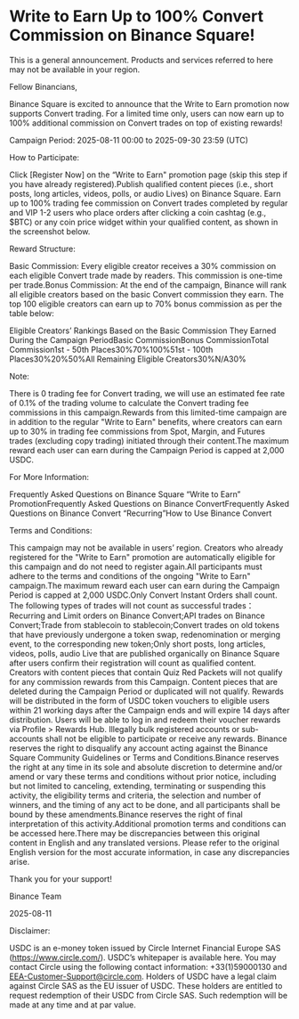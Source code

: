 # Write to Earn Up to 100% Convert Commission on Binance Square!

This is a general announcement. Products and services referred to here may not be available in your region.

Fellow Binancians,

Binance Square is excited to announce that the Write to Earn promotion now supports Convert trading. For a limited time only, users can now earn up to 100% additional commission on Convert trades on top of existing rewards!

Campaign Period: 2025-08-11 00:00 to 2025-09-30 23:59 (UTC)

How to Participate:

Click [Register Now] on the “Write to Earn" promotion page (skip this step if you have already registered).Publish qualified content pieces (i.e., short posts, long articles, videos, polls, or audio Lives) on Binance Square. Earn up to 100% trading fee commission on Convert trades completed by regular and VIP 1-2 users who place orders after clicking a coin cashtag (e.g., $BTC) or any coin price widget within your qualified content, as shown in the screenshot below. 

Reward Structure: 

Basic Commission: Every eligible creator receives a 30% commission on each eligible Convert trade made by readers. This commission is one-time per trade.Bonus Commission: At the end of the campaign, Binance will rank all eligible creators based on the basic Convert commission they earn. The top 100 eligible creators can earn up to 70% bonus commission as per the table below:

Eligible Creators’ Rankings Based on the Basic Commission They Earned During the Campaign PeriodBasic CommissionBonus CommissionTotal Commission1st - 50th Places30%70%100%51st - 100th Places30%20%50%All Remaining Eligible Creators30%N/A30%

Note: 

There is 0 trading fee for Convert trading, we will use an estimated fee rate of 0.1% of the trading volume to calculate the Convert trading fee commissions in this campaign.Rewards from this limited-time campaign are in addition to the regular "Write to Earn" benefits, where creators can earn up to 30% in trading fee commissions from Spot, Margin, and Futures trades (excluding copy trading) initiated through their content.The maximum reward each user can earn during the Campaign Period is capped at 2,000 USDC.

For More Information:

Frequently Asked Questions on Binance Square “Write to Earn” PromotionFrequently Asked Questions on Binance ConvertFrequently Asked Questions on Binance Convert “Recurring”How to Use Binance Convert

Terms and Conditions:

This campaign may not be available in users’ region. Creators who already registered for the "Write to Earn" promotion are automatically eligible for this campaign and do not need to register again.All participants must adhere to the terms and conditions of the ongoing "Write to Earn" campaign.The maximum reward each user can earn during the Campaign Period is capped at 2,000 USDC.Only Convert Instant Orders shall count. The following types of trades will not count as successful trades：Recurring and Limit orders on Binance Convert;API trades on Binance Convert;Trade from stablecoin to stablecoin;Convert trades on old tokens that have previously undergone a token swap, redenomination or merging event, to the corresponding new token;Only short posts, long articles, videos, polls, audio Live that are published organically on Binance Square after users confirm their registration will count as qualified content. Creators with content pieces that contain Quiz Red Packets will not qualify for any commission rewards from this Campaign. Content pieces that are deleted during the Campaign Period or duplicated will not qualify. Rewards will be distributed in the form of USDC token vouchers to eligible users within 21 working days after the Campaign ends and will expire 14 days after distribution. Users will be able to log in and redeem their voucher rewards via Profile > Rewards Hub. Illegally bulk registered accounts or sub-accounts shall not be eligible to participate or receive any rewards. Binance reserves the right to disqualify any account acting against the Binance Square Community Guidelines or Terms and Conditions.Binance reserves the right at any time in its sole and absolute discretion to determine and/or amend or vary these terms and conditions without prior notice, including but not limited to canceling, extending, terminating or suspending this activity, the eligibility terms and criteria, the selection and number of winners, and the timing of any act to be done, and all participants shall be bound by these amendments.Binance reserves the right of final interpretation of this activity.Additional promotion terms and conditions can be accessed here.There may be discrepancies between this original content in English and any translated versions. Please refer to the original English version for the most accurate information, in case any discrepancies arise.

Thank you for your support!

Binance Team

2025-08-11

Disclaimer:

USDC is an e-money token issued by Circle Internet Financial Europe SAS (https://www.circle.com/). USDC’s whitepaper is available here. You may contact Circle using the following contact information: +33(1)59000130 and EEA-Customer-Support@circle.com. Holders of USDC have a legal claim against Circle SAS as the EU issuer of USDC. These holders are entitled to request redemption of their USDC from Circle SAS. Such redemption will be made at any time and at par value.